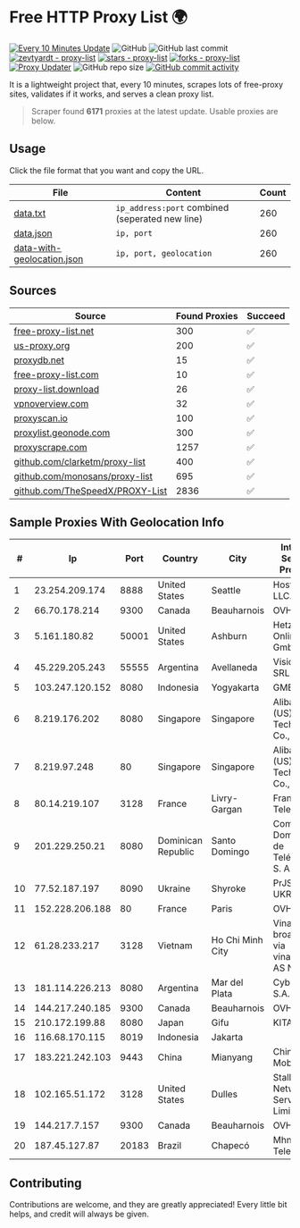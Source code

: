 
# Free HTTP Proxy List 🌍

[![Every 10 Minutes Update](https://github.com/mertguvencli/http-proxy-list/actions/workflows/main.yml/badge.svg?branch=main)](https://github.com/mertguvencli/http-proxy-list/actions/workflows/main.yml)
![GitHub](https://img.shields.io/github/license/mertguvencli/http-proxy-list)
![GitHub last commit](https://img.shields.io/github/last-commit/mertguvencli/http-proxy-list)
[![zevtyardt - proxy-list](https://img.shields.io/static/v1?label=zevtyardt&message=proxy-list&color=blue&logo=github)](https://github.com/zevtyardt/proxy-list "Go to GitHub repo")
[![stars - proxy-list](https://img.shields.io/github/stars/zevtyardt/proxy-list?style=social)](https://github.com/zevtyardt/proxy-list)
[![forks - proxy-list](https://img.shields.io/github/forks/zevtyardt/proxy-list?style=social)](https://github.com/zevtyardt/proxy-list)
[![Proxy Updater](https://github.com/zevtyardt/proxy-list/workflows/Proxy%20Updater/badge.svg)](https://github.com/zevtyardt/proxy-list/actions?query=workflow:"Proxy+Updater")
![GitHub repo size](https://img.shields.io/github/repo-size/zevtyardt/proxy-list)
[![GitHub commit activity](https://img.shields.io/github/commit-activity/m/zevtyardt/proxy-list?logo=commits)](https://github.com/zevtyardt/proxy-list/commits/main)

It is a lightweight project that, every 10 minutes, scrapes lots of free-proxy sites, validates if it works, and serves a clean proxy list.

> Scraper found **6171** proxies at the latest update. Usable proxies are below.

## Usage

Click the file format that you want and copy the URL.

|File|Content|Count|
|----|-------|-----|
|[data.txt](https://raw.githubusercontent.com/mertguvencli/http-proxy-list/main/proxy-list/data.txt)|`ip_address:port` combined (seperated new line)|260|
|[data.json](https://raw.githubusercontent.com/mertguvencli/http-proxy-list/main/proxy-list/data.json)|`ip, port`|260|
|[data-with-geolocation.json](https://raw.githubusercontent.com/mertguvencli/http-proxy-list/main/proxy-list/data-with-geolocation.json)|`ip, port, geolocation`|260|

## Sources

|Source|Found Proxies|Succeed|
|------|-------------|-------|
|[free-proxy-list.net](https://free-proxy-list.net)|300|✅|
|[us-proxy.org](https://www.us-proxy.org)|200|✅|
|[proxydb.net](http://proxydb.net)|15|✅|
|[free-proxy-list.com](https://free-proxy-list.com/?page=&port=&type%5B%5D=http&type%5B%5D=https&up_time=0&search=Search)|10|✅|
|[proxy-list.download](https://www.proxy-list.download/HTTP)|26|✅|
|[vpnoverview.com](https://vpnoverview.com/privacy/anonymous-browsing/free-proxy-servers)|32|✅|
|[proxyscan.io](https://www.proxyscan.io)|100|✅|
|[proxylist.geonode.com](https://proxylist.geonode.com/api/proxy-list?limit=300&page=1&sort_by=lastChecked&sort_type=desc&protocols=http,https)|300|✅|
|[proxyscrape.com](https://api.proxyscrape.com/v2/?request=displayproxies&protocol=http&timeout=10000&country=all&ssl=all&anonymity=all)|1257|✅|
|[github.com/clarketm/proxy-list](https://raw.githubusercontent.com/clarketm/proxy-list/master/proxy-list-raw.txt)|400|✅|
|[github.com/monosans/proxy-list](https://raw.githubusercontent.com/monosans/proxy-list/main/proxies/http.txt)|695|✅|
|[github.com/TheSpeedX/PROXY-List](https://raw.githubusercontent.com/TheSpeedX/PROXY-List/master/http.txt)|2836|✅|


## Sample Proxies With Geolocation Info

|#|Ip|Port|Country|City|Internet Service Provider|
|-|--|----|-------|----|-------------------------|
|1|23.254.209.174|8888|United States|Seattle|Hostwinds LLC.|
|2|66.70.178.214|9300|Canada|Beauharnois|OVH SAS|
|3|5.161.180.82|50001|United States|Ashburn|Hetzner Online GmbH|
|4|45.229.205.243|55555|Argentina|Avellaneda|Visio RED SRL|
|5|103.247.120.152|8080|Indonesia|Yogyakarta|GMEDIA|
|6|8.219.176.202|8080|Singapore|Singapore|Alibaba (US) Technology Co., Ltd.|
|7|8.219.97.248|80|Singapore|Singapore|Alibaba (US) Technology Co., Ltd.|
|8|80.14.219.107|3128|France|Livry-Gargan|France Telecom|
|9|201.229.250.21|8080|Dominican Republic|Santo Domingo|Compañía Dominicana de Teléfonos S. A.|
|10|77.52.187.197|8090|Ukraine|Shyroke|PrJSC "VF UKRAINE"|
|11|152.228.206.188|80|France|Paris|OVH SAS|
|12|61.28.233.217|3128|Vietnam|Ho Chi Minh City|Vinadata broadcast via vinagame AS Number|
|13|181.114.226.213|8080|Argentina|Mar del Plata|CyberWave S.A.|
|14|144.217.240.185|9300|Canada|Beauharnois|OVH SAS|
|15|210.172.199.88|8080|Japan|Gifu|KITAGATA|
|16|116.68.170.115|8019|Indonesia|Jakarta||
|17|183.221.242.103|9443|China|Mianyang|China Mobile|
|18|102.165.51.172|3128|United States|Dulles|Stallion Network Services Limited|
|19|144.217.7.157|9300|Canada|Beauharnois|OVH SAS|
|20|187.45.127.87|20183|Brazil|Chapecó|Mhnet Telecom|



## Contributing

Contributions are welcome, and they are greatly appreciated! Every
little bit helps, and credit will always be given.

